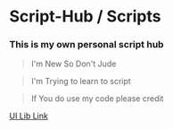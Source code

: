 # Script-Hub / Scripts
### This is my own personal script hub

> I'm New So Don't Jude

> I'm Trying to learn to script

> If You do use my code please credit

[UI Lib Link](https://v3rmillion.net/showthread.php?tid=922755&highlight=ui+lib&__cf_chl_jschl_tk__=pmd_SHGndYIFdANAKGr6BJV8Hl62RoMQBiayKXGoVqb1Dts-1634188519-0-gqNtZGzNAjujcnBszQnl)
